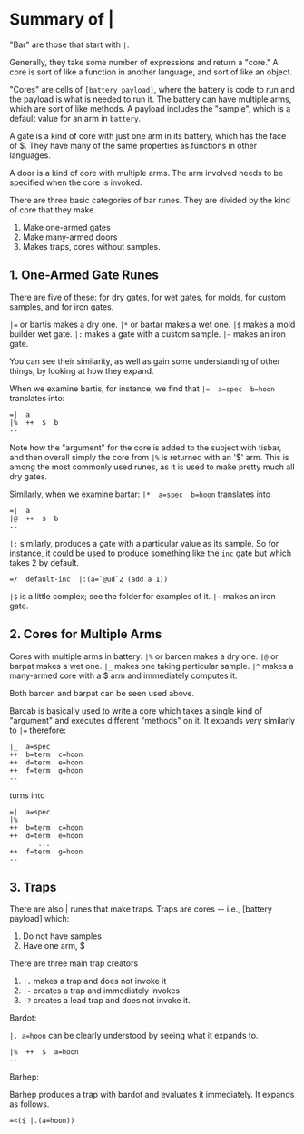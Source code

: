 
# Summary of |

"Bar" are those that start with `|`.

Generally, they take some number of expressions and return a "core."  A core  is sort of like a function in another language, and sort of like an object.

"Cores" are cells of `[battery payload]`, where the battery is code to run and the payload is what is needed to run it.  The battery can have multiple arms, which are sort of like methods.  A payload includes the "sample", which is a default value for an arm in `battery`.

A gate is a kind of core with just one arm in its battery, which has the face of $.  They have many of the same properties as functions in other languages.

A door is a kind of core with multiple arms.  The arm involved needs to be specified when the core is invoked.

There are three basic categories of bar runes.  They are divided by the kind of core that they make.
1.  Make one-armed gates
2.  Make many-armed doors
3.  Makes traps, cores without samples. 

## 1. One-Armed Gate Runes

There are five of these: for dry gates, for wet gates, for molds, for custom samples, and for iron gates.

`|=` or bartis makes a dry one.
`|*` or bartar makes a wet one.
`|$` makes a mold builder wet gate.
`|:` makes a gate with a custom sample.
`|~` makes an iron gate.

You can see their similarity, as well as gain some understanding of other things, by looking at how they expand.

When we examine bartis, for instance, we find that
`|=  a=spec  b=hoon` translates into:
```
=|  a
|%  ++  $  b
--
```

Note how the "argument" for the core is added to the subject with tisbar, and then overall simply the core from `|%` is returned with an '$' arm.  This is among the most commonly used runes, as it is used to make pretty much all dry gates.

Similarly, when we examine bartar:
`|*  a=spec  b=hoon` translates into
```
=|  a
|@  ++  $  b
--
```

`|:` similarly, produces a gate with a particular value as its sample.  So for instance, it could be used to produce something like the `inc` gate but which takes 2 by default.
```
=/  default-inc  |:(a=`@ud`2 (add a 1))
```
`|$` is a little complex; see the folder for examples of it.  `|~` makes an iron gate.

## 2. Cores for Multiple Arms

Cores with multiple arms in battery:
`|%` or barcen makes a dry one.
`|@` or barpat makes a wet one.
`|_` makes one taking particular sample.
`|^` makes a many-armed core with a $ arm and immediately computes it.

Both barcen and barpat can be seen used above.

Barcab is basically used to write a core which takes a single kind of "argument" and executes different "methods" on it.  It expands *very* similarly to `|=` therefore:

```
|_  a=spec
++  b=term  c=hoon
++  d=term  e=hoon
++  f=term  g=hoon
--
```
turns into
```
=|  a=spec
|%
++  b=term  c=hoon
++  d=term  e=hoon
       ...
++  f=term  g=hoon
--
```

## 3. Traps

There are also | runes that make traps. Traps are cores -- i.e., [battery payload] which:
1. Do not have samples
2. Have one arm, $

There are three main trap creators
1. `|.` makes a trap and does not invoke it
2. `|-` creates a trap and immediately invokes
3. `|?` creates a lead trap and does not invoke it.

Bardot:

`|. a=hoon` can be clearly understood by seeing what it expands to.

```
|%  ++  $  a=hoon
--
```

Barhep:

Barhep produces a trap with bardot and evaluates it immediately.  It expands as follows.

```
=<($ |.(a=hoon))
```

